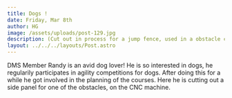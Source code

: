 ```yaml
---
title: Dogs !
date: Friday, Mar 8th
author: HG
image: /assets/uploads/post-129.jpg
description: (Cut out in process for a jump fence, used in a obstacle course for dogs )
layout: ../../../layouts/Post.astro
---
```


DMS Member Randy is an avid dog lover! He is so interested in dogs, he regularily participates in agility competitions for dogs. After doing this for a while he got involved in the planning of the courses. Here he is cutting out a side panel for one of the obstacles, on the CNC machine.
